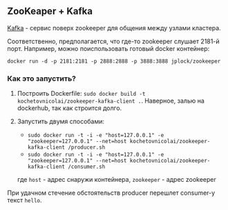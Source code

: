 ## ZooKeaper + Kafka

[Kafka](http://kafka.apache.org/) - сервис поверх zookeeper для общения между узлами кластера.

Соответственно, предполагается, что где-то zookeeper слушает 2181-й порт. Например, можно поиспользовать готовый docker контейнер:

`docker run -d -p 2181:2181 -p 2888:2888 -p 3888:3888 jplock/zookeeper`

### Как это запустить?

1. Построить Dockerfile: `sudo docker build -t kochetovnicolai/zookeeper-kafka-client .`. 
Наверное, залью на dockerhub, так как строится долго.
2. Запустить двумя способами:
      * `sudo docker run -t -i -e "host=127.0.0.1" -e "zookeeper=127.0.0.1" --net=host kochetovnicolai/zookeeper-kafka-client /producer.sh` 
      * `sudo docker run -t -i -e "host=127.0.0.1" -e "zookeeper=127.0.0.1" --net=host kochetovnicolai/zookeeper-kafka-client /consumer.sh`

   где `host` - адрес снаружи контейнера, `zookeeper` - адрес zookeeper

При удачном стечение обстоятельств producer перешлет consumer-у текст `hello`.
